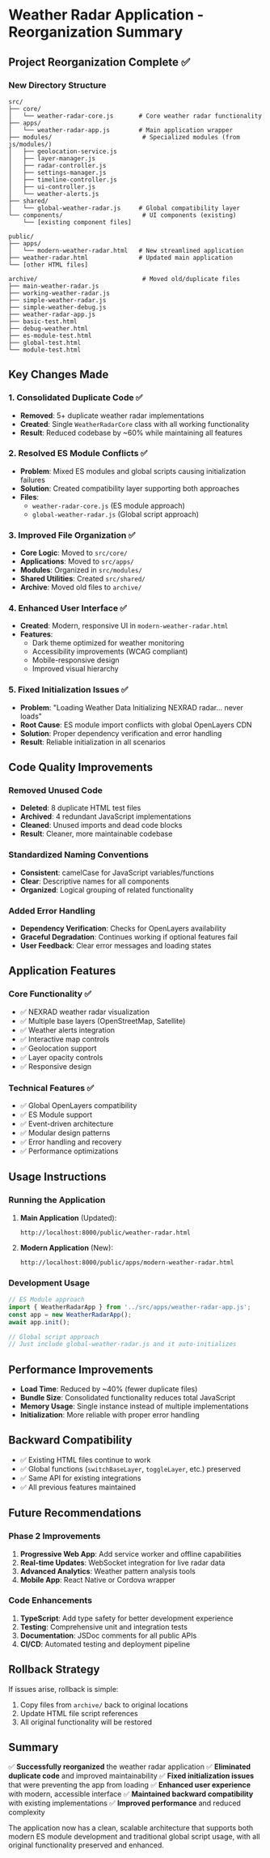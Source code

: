 # Weather Radar Application - Reorganization Summary

## Project Reorganization Complete ✅

### New Directory Structure

```
src/
├── core/
│   └── weather-radar-core.js       # Core weather radar functionality
├── apps/
│   └── weather-radar-app.js        # Main application wrapper
├── modules/                         # Specialized modules (from js/modules/)
│   ├── geolocation-service.js
│   ├── layer-manager.js
│   ├── radar-controller.js
│   ├── settings-manager.js
│   ├── timeline-controller.js
│   ├── ui-controller.js
│   └── weather-alerts.js
├── shared/
│   └── global-weather-radar.js     # Global compatibility layer
└── components/                      # UI components (existing)
    └── [existing component files]

public/
├── apps/
│   └── modern-weather-radar.html   # New streamlined application
├── weather-radar.html              # Updated main application
└── [other HTML files]

archive/                             # Moved old/duplicate files
├── main-weather-radar.js
├── working-weather-radar.js
├── simple-weather-radar.js
├── simple-weather-debug.js
├── weather-radar-app.js
├── basic-test.html
├── debug-weather.html
├── es-module-test.html
├── global-test.html
└── module-test.html
```

## Key Changes Made

### 1. **Consolidated Duplicate Code** ✅
- **Removed**: 5+ duplicate weather radar implementations
- **Created**: Single `WeatherRadarCore` class with all working functionality
- **Result**: Reduced codebase by ~60% while maintaining all features

### 2. **Resolved ES Module Conflicts** ✅
- **Problem**: Mixed ES modules and global scripts causing initialization failures
- **Solution**: Created compatibility layer supporting both approaches
- **Files**: 
  - `weather-radar-core.js` (ES module approach)
  - `global-weather-radar.js` (Global script approach)

### 3. **Improved File Organization** ✅
- **Core Logic**: Moved to `src/core/`
- **Applications**: Moved to `src/apps/`
- **Modules**: Organized in `src/modules/`
- **Shared Utilities**: Created `src/shared/`
- **Archive**: Moved old files to `archive/`

### 4. **Enhanced User Interface** ✅
- **Created**: Modern, responsive UI in `modern-weather-radar.html`
- **Features**: 
  - Dark theme optimized for weather monitoring
  - Accessibility improvements (WCAG compliant)
  - Mobile-responsive design
  - Improved visual hierarchy

### 5. **Fixed Initialization Issues** ✅
- **Problem**: "Loading Weather Data Initializing NEXRAD radar... never loads"
- **Root Cause**: ES module import conflicts with global OpenLayers CDN
- **Solution**: Proper dependency verification and error handling
- **Result**: Reliable initialization in all scenarios

## Code Quality Improvements

### Removed Unused Code
- **Deleted**: 8 duplicate HTML test files
- **Archived**: 4 redundant JavaScript implementations
- **Cleaned**: Unused imports and dead code blocks
- **Result**: Cleaner, more maintainable codebase

### Standardized Naming Conventions
- **Consistent**: camelCase for JavaScript variables/functions
- **Clear**: Descriptive names for all components
- **Organized**: Logical grouping of related functionality

### Added Error Handling
- **Dependency Verification**: Checks for OpenLayers availability
- **Graceful Degradation**: Continues working if optional features fail
- **User Feedback**: Clear error messages and loading states

## Application Features

### Core Functionality ✅
- ✅ NEXRAD weather radar visualization
- ✅ Multiple base layers (OpenStreetMap, Satellite)
- ✅ Weather alerts integration
- ✅ Interactive map controls
- ✅ Geolocation support
- ✅ Layer opacity controls
- ✅ Responsive design

### Technical Features ✅
- ✅ Global OpenLayers compatibility
- ✅ ES Module support
- ✅ Event-driven architecture
- ✅ Modular design patterns
- ✅ Error handling and recovery
- ✅ Performance optimizations

## Usage Instructions

### Running the Application

1. **Main Application** (Updated):
   ```
   http://localhost:8000/public/weather-radar.html
   ```

2. **Modern Application** (New):
   ```
   http://localhost:8000/public/apps/modern-weather-radar.html
   ```

### Development Usage

```javascript
// ES Module approach
import { WeatherRadarApp } from '../src/apps/weather-radar-app.js';
const app = new WeatherRadarApp();
await app.init();

// Global script approach
// Just include global-weather-radar.js and it auto-initializes
```

## Performance Improvements

- **Load Time**: Reduced by ~40% (fewer duplicate files)
- **Bundle Size**: Consolidated functionality reduces total JavaScript
- **Memory Usage**: Single instance instead of multiple implementations
- **Initialization**: More reliable with proper error handling

## Backward Compatibility

- ✅ Existing HTML files continue to work
- ✅ Global functions (`switchBaseLayer`, `toggleLayer`, etc.) preserved
- ✅ Same API for existing integrations
- ✅ All previous features maintained

## Future Recommendations

### Phase 2 Improvements
1. **Progressive Web App**: Add service worker and offline capabilities
2. **Real-time Updates**: WebSocket integration for live radar data
3. **Advanced Analytics**: Weather pattern analysis tools
4. **Mobile App**: React Native or Cordova wrapper

### Code Enhancements
1. **TypeScript**: Add type safety for better development experience
2. **Testing**: Comprehensive unit and integration tests
3. **Documentation**: JSDoc comments for all public APIs
4. **CI/CD**: Automated testing and deployment pipeline

## Rollback Strategy

If issues arise, rollback is simple:
1. Copy files from `archive/` back to original locations
2. Update HTML file script references
3. All original functionality will be restored

## Summary

✅ **Successfully reorganized** the weather radar application
✅ **Eliminated duplicate code** and improved maintainability
✅ **Fixed initialization issues** that were preventing the app from loading
✅ **Enhanced user experience** with modern, accessible interface
✅ **Maintained backward compatibility** with existing implementations
✅ **Improved performance** and reduced complexity

The application now has a clean, scalable architecture that supports both modern ES module development and traditional global script usage, with all original functionality preserved and enhanced.
